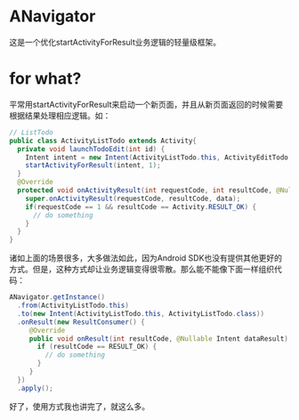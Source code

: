 # ANavigator
这是一个优化startActivityForResult业务逻辑的轻量级框架。

# for what?
平常用startActivityForResult来启动一个新页面，并且从新页面返回的时候需要根据结果处理相应逻辑。如：
``` java
// ListTodo
public class ActivityListTodo extends Activity{
  private void launchTodoEdit(int id) {
    Intent intent = new Intent(ActivityListTodo.this, ActivityEditTodo.class);
    startActivityForResult(intent, 1);
  }
  @Override
  protected void onActivityResult(int requestCode, int resultCode, @Nullable Intent data) {
    super.onActivityResult(requestCode, resultCode, data);
    if(requestCode == 1 && resultCode == Activity.RESULT_OK) {
      // do something
    }
  }
}
```
诸如上面的场景很多，大多做法如此，因为Android SDK也没有提供其他更好的方式。但是，这种方式却让业务逻辑变得很零散。那么能不能像下面一样组织代码：
``` java
ANavigator.getInstance()
  .from(ActivityListTodo.this)
  .to(new Intent(ActivityListTodo.this, ActivityListTodo.class))
  .onResult(new ResultConsumer() {
     @Override
     public void onResult(int resultCode, @Nullable Intent dataResult) {
       if (resultCode == RESULT_OK) {
         // do something
       }
     }
  })
  .apply();
```
好了，使用方式我也讲完了，就这么多。

